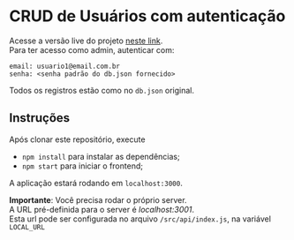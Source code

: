 # CRUD de Usuários com autenticação

Acesse a versão live do projeto [neste link](http://ec2-52-14-239-7.us-east-2.compute.amazonaws.com:3000).  
Para ter acesso como admin, autenticar com:  
```
email: usuario1@email.com.br  
senha: <senha padrão do db.json fornecido>  
```

Todos os registros estão como no `db.json` original.

## Instruções

Após clonar este repositório, execute

- `npm install` para instalar as dependências;
- `npm start` para iniciar o frontend;

A aplicação estará rodando em `localhost:3000`.

**Importante**: Você precisa rodar o próprio server.  
A URL pré-definida para o server é _localhost:3001_.  
Esta url pode ser configurada no arquivo `/src/api/index.js`, na variável `LOCAL_URL`
